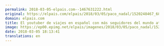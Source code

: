 ```yaml
---
permalink: 2018-03-05-elpais.com--1467631222.html
original: https://elpais.com/elpais/2018/03/05/paco_nadal/1520248467_686256.html#?ref=rss&format=simple&link=link
domain: elpais.com
title: El youtuber de viajes en español con más seguidores del mundo aterriza en Madrid
image: https://ep00.epimg.net/elpais/imagenes/2018/03/05/paco_nadal/1520248467_686256_1520262955_rrss_normal.jpg
date: 2018-03-05 18:13:41
translations: en
---
```


